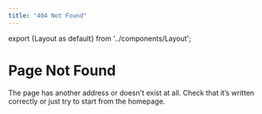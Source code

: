 ```yaml
---
title: "404 Not Found"
---
```


export {Layout as default} from '../components/Layout';

<NotFound>

# Page Not Found

The page has another address or doesn't exist at all. Check that it’s written correctly or just
try to start from the homepage.

</NotFound>